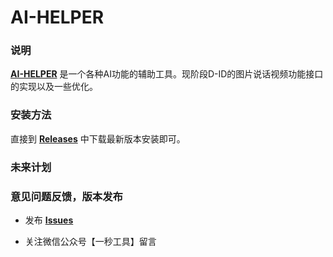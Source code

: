 # AI-HELPER

### 说明

[**AI-HELPER**](https://github.com/cddldg/aihelper/releases/latest) 是一个各种AI功能的辅助工具。现阶段D-ID的图片说话视频功能接口的实现以及一些优化。

### 安装方法

直接到 [**Releases**](https://github.com/cddldg/aihelper/releases/latest) 中下载最新版本安装即可。


### 未来计划


### 意见问题反馈，版本发布

- 发布 [**Issues**](https://github.com/cddldg/aihelper/issues)

- 关注微信公众号【一秒工具】留言

